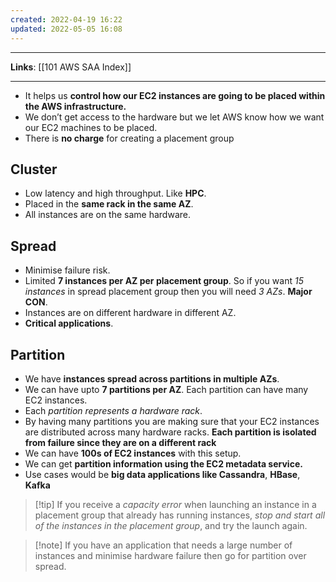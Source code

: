 ```yaml
---
created: 2022-04-19 16:22
updated: 2022-05-05 16:08
---
```

---
**Links**: [[101 AWS SAA Index]]

---
-   It helps us **control how our EC2 instances are going to be placed within the AWS infrastructure.**
-   We don’t get access to the hardware but we let AWS know how we want our EC2 machines to be placed.
-   There is **no charge** for creating a placement group

## Cluster
- Low latency and high throughput. Like **HPC**.
- Placed in the **same rack in the same AZ**.
- All instances are on the same hardware.

## Spread
- Minimise failure risk.
- Limited **7 instances per AZ per placement group**. So if you want *15 instances* in spread placement group then you will need *3 AZs*. **Major CON**.
- Instances are on different hardware in different AZ.
- **Critical applications**.

## Partition
- We have **instances spread across partitions in multiple AZs**.
- We can have upto **7 partitions per AZ**. Each partition can have many EC2 instances.
- Each *partition represents a hardware rack*.
-   By having many partitions you are making sure that your EC2 instances are distributed across many hardware racks. **Each partition is isolated from failure since they are on a different rack**
-   We can have **100s of EC2 instances** with this setup.
-   We can get **partition information using the EC2 metadata service.**
-   Use cases would be **big data applications like Cassandra**, **HBase**, **Kafka**

> [!tip] If you receive a *capacity error* when launching an instance in a placement group that already has running instances, *stop and start all of the instances in the placement group*, and try the launch again. 

> [!note] If you have an application that needs a large number of instances and minimise hardware failure then go for partition over spread.